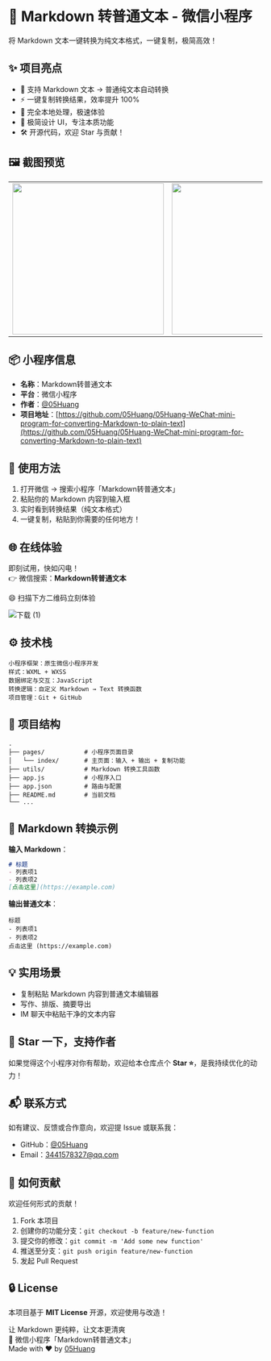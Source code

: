 # 🚀 Markdown 转普通文本 - 微信小程序

将 Markdown 文本一键转换为纯文本格式，一键复制，极简高效！


## ✨ 项目亮点
- 📄 支持 Markdown 文本 → 普通纯文本自动转换  
- ⚡ 一键复制转换结果，效率提升 100%  
- 🧠 完全本地处理，极速体验  
- 🧊 极简设计 UI，专注本质功能  
- 🛠️ 开源代码，欢迎 Star 与贡献！  


## 🖼️ 截图预览    
<table>
  <tr>
    <td><img src="https://github.com/user-attachments/assets/77987bc9-66ab-4df3-a5a4-d893db786dbd" width="300"/></td>
    <td><img src="https://github.com/user-attachments/assets/da6298be-fff0-48be-bd3c-67f1ac408906" width="300"/></td>
    <td><img src="https://github.com/user-attachments/assets/fb85766d-d343-4635-a2ce-5c67c3cbf52d" width="300"/></td>

  </tr>
</table>



## 📦 小程序信息  
- **名称**：Markdown转普通文本  
- **平台**：微信小程序  
- **作者**：[@05Huang](https://github.com/05Huang)  
- **项目地址**：[https://github.com/05Huang/05Huang-WeChat-mini-program-for-converting-Markdown-to-plain-text](https://github.com/05Huang/05Huang-WeChat-mini-program-for-converting-Markdown-to-plain-text)  


## 🔧 使用方法  
1. 打开微信 → 搜索小程序「Markdown转普通文本」  
2. 粘贴你的 Markdown 内容到输入框  
3. 实时看到转换结果（纯文本格式）  
4. 一键复制，粘贴到你需要的任何地方！  


## 🌐 在线体验  
即刻试用，快如闪电！  
👉 微信搜索：**Markdown转普通文本** 

😄 扫描下方二维码立刻体验

![下载 (1)](https://github.com/user-attachments/assets/4b68f436-6dbc-4bd7-88a1-f0876587881d)



## ⚙️ 技术栈  
```plaintext
小程序框架：原生微信小程序开发  
样式：WXML + WXSS  
数据绑定与交互：JavaScript  
转换逻辑：自定义 Markdown → Text 转换函数  
项目管理：Git + GitHub
```

## 📁 项目结构  
```tree
.  
├── pages/           # 小程序页面目录  
│   └── index/       # 主页面：输入 + 输出 + 复制功能  
├── utils/           # Markdown 转换工具函数  
├── app.js           # 小程序入口  
├── app.json         # 路由与配置  
├── README.md        # 当前文档  
└── ...  
```  


## 🧠 Markdown 转换示例  
**输入 Markdown**：  
```markdown  
# 标题  
- 列表项1  
- 列表项2  
[点击这里](https://example.com)  
```  

**输出普通文本**：  
```plaintext  
标题  
- 列表项1  
- 列表项2  
点击这里 (https://example.com)  
```  


## 💡 实用场景  
- 复制粘贴 Markdown 内容到普通文本编辑器  
- 写作、排版、摘要导出  
- IM 聊天中粘贴干净的文本内容  


## 🌟 Star 一下，支持作者  
如果觉得这个小程序对你有帮助，欢迎给本仓库点个 **Star ⭐️**，是我持续优化的动力！  


## 📬 联系方式  
如有建议、反馈或合作意向，欢迎提 Issue 或联系我：  
- GitHub：[@05Huang](https://github.com/05Huang)  
- Email：3441578327@qq.com  


## 🤝 如何贡献  
欢迎任何形式的贡献！  
1. Fork 本项目  
2. 创建你的功能分支：`git checkout -b feature/new-function`  
3. 提交你的修改：`git commit -m 'Add some new function'`  
4. 推送至分支：`git push origin feature/new-function`  
5. 发起 Pull Request  


## 🔒 License  
本项目基于 **MIT License** 开源，欢迎使用与改造！  


让 Markdown 更纯粹，让文本更清爽  
💬 微信小程序「Markdown转普通文本」  
Made with ❤️ by [05Huang](https://github.com/05Huang)  


